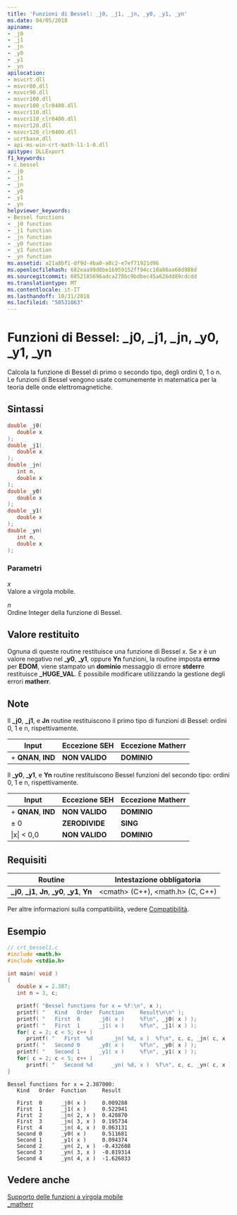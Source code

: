 ```yaml
---
title: 'Funzioni di Bessel: _j0, _j1, _jn, _y0, _y1, _yn'
ms.date: 04/05/2018
apiname:
- _j0
- _j1
- _jn
- _y0
- _y1
- _yn
apilocation:
- msvcrt.dll
- msvcr80.dll
- msvcr90.dll
- msvcr100.dll
- msvcr100_clr0400.dll
- msvcr110.dll
- msvcr110_clr0400.dll
- msvcr120.dll
- msvcr120_clr0400.dll
- ucrtbase.dll
- api-ms-win-crt-math-l1-1-0.dll
apitype: DLLExport
f1_keywords:
- c.bessel
- _j0
- _j1
- _jn
- _y0
- _y1
- _yn
helpviewer_keywords:
- Bessel functions
- _j0 function
- _j1 function
- _jn function
- _y0 function
- _y1 function
- _yn function
ms.assetid: a21a8bf1-df9d-4ba0-a8c2-e7ef71921d96
ms.openlocfilehash: 682eaa99d0be1b959152ff94cc10a86aa68d988d
ms.sourcegitcommit: 6052185696adca270bc9bdbec45a626dd89cdcdd
ms.translationtype: MT
ms.contentlocale: it-IT
ms.lasthandoff: 10/31/2018
ms.locfileid: "50531863"
---
```

# <a name="bessel-functions-j0-j1-jn-y0-y1-yn"></a>Funzioni di Bessel: _j0, _j1, _jn, _y0, _y1, _yn

Calcola la funzione di Bessel di primo o secondo tipo, degli ordini 0, 1 o n. Le funzioni di Bessel vengono usate comunemente in matematica per la teoria delle onde elettromagnetiche.

## <a name="syntax"></a>Sintassi

```C
double _j0(
   double x
);
double _j1(
   double x
);
double _jn(
   int n,
   double x
);
double _y0(
   double x
);
double _y1(
   double x
);
double _yn(
   int n,
   double x
);
```

### <a name="parameters"></a>Parametri

*x*<br/>
Valore a virgola mobile.

*n*<br/>
Ordine Integer della funzione di Bessel.

## <a name="return-value"></a>Valore restituito

Ognuna di queste routine restituisce una funzione di Bessel *x*. Se *x* è un valore negativo nel **_y0**, **_y1**, oppure **Yn** funzioni, la routine imposta **errno** per  **EDOM**, viene stampato un **dominio** messaggio di errore **stderr**e restituisce **_HUGE_VAL**. È possibile modificare utilizzando la gestione degli errori **matherr**.

## <a name="remarks"></a>Note

Il **_j0**, **_j1**, e **Jn** routine restituiscono il primo tipo di funzioni di Bessel: ordini 0, 1 e n, rispettivamente.

|Input|Eccezione SEH|Eccezione Matherr|
|-----------|-------------------|-----------------------|
|+ **QNAN**, **IND**|**NON VALIDO**|**DOMINIO**|

Il **_y0**, **_y1**, e **Yn** routine restituiscono Bessel funzioni del secondo tipo: ordini 0, 1 e n, rispettivamente.

|Input|Eccezione SEH|Eccezione Matherr|
|-----------|-------------------|-----------------------|
|+ **QNAN**, **IND**|**NON VALIDO**|**DOMINIO**|
|± 0|**ZERODIVIDE**|**SING**|
|&#124;x&#124; < 0,0|**NON VALIDO**|**DOMINIO**|

## <a name="requirements"></a>Requisiti

|Routine|Intestazione obbligatoria|
|-------------|---------------------|
|**_j0**, **_j1**, **Jn**, **_y0**, **_y1**, **Yn**|\<cmath> (C++), \<math.h> (C, C++)|

Per altre informazioni sulla compatibilità, vedere [Compatibilità](../../c-runtime-library/compatibility.md).

## <a name="example"></a>Esempio

```C
// crt_bessel1.c
#include <math.h>
#include <stdio.h>

int main( void )
{
   double x = 2.387;
   int n = 3, c;

   printf( "Bessel functions for x = %f:\n", x );
   printf( "   Kind   Order  Function     Result\n\n" );
   printf( "   First  0      _j0( x )     %f\n", _j0( x ) );
   printf( "   First  1      _j1( x )     %f\n", _j1( x ) );
   for( c = 2; c < 5; c++ )
      printf( "   First  %d      _jn( %d, x )  %f\n", c, c, _jn( c, x ) );
   printf( "   Second 0      _y0( x )     %f\n", _y0( x ) );
   printf( "   Second 1      _y1( x )     %f\n", _y1( x ) );
   for( c = 2; c < 5; c++ )
      printf( "   Second %d      _yn( %d, x )  %f\n", c, c, _yn( c, x ) );
}
```

```Output
Bessel functions for x = 2.387000:
   Kind   Order  Function     Result

   First  0      _j0( x )     0.009288
   First  1      _j1( x )     0.522941
   First  2      _jn( 2, x )  0.428870
   First  3      _jn( 3, x )  0.195734
   First  4      _jn( 4, x )  0.063131
   Second 0      _y0( x )     0.511681
   Second 1      _y1( x )     0.094374
   Second 2      _yn( 2, x )  -0.432608
   Second 3      _yn( 3, x )  -0.819314
   Second 4      _yn( 4, x )  -1.626833
```

## <a name="see-also"></a>Vedere anche

[Supporto delle funzioni a virgola mobile](../../c-runtime-library/floating-point-support.md)<br/>
[_matherr](matherr.md)<br/>
